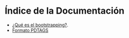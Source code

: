 # Índice de la Documentación #

* [¿Qué es el bootstrapping?](bootstrap.md).
* [Formato PDTAGS](pdtags.md)
